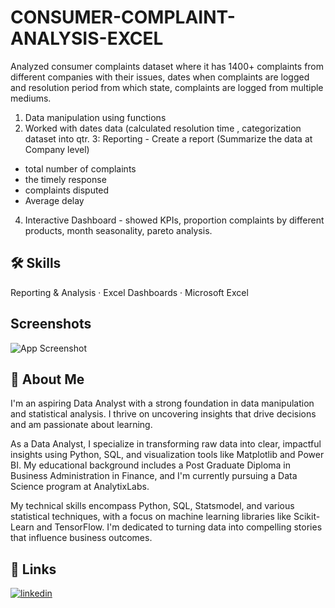 
# CONSUMER-COMPLAINT-ANALYSIS-EXCEL
Analyzed consumer complaints dataset where it has 1400+ complaints from different companies with their issues, dates when complaints are logged and resolution period from which state, complaints are logged from multiple mediums.   

1. Data manipulation using functions
2. Worked with dates data (calculated resolution time , categorization dataset into qtr. 
3: Reporting - Create a report (Summarize the data at Company level)
+ total number of complaints
+ the timely response
+ complaints disputed
+ Average delay
4. Interactive Dashboard - showed KPIs, proportion complaints by different products, month seasonality, pareto analysis.

## 🛠 Skills
Reporting & Analysis · Excel Dashboards · Microsoft Excel


## Screenshots

![App Screenshot](https://media.licdn.com/dms/image/D4D2DAQG4skNwViHDqw/profile-treasury-image-shrink_160_160/0/1693601795107?e=1694365200&v=beta&t=0Z9gjAYU9eitZxg2RDsEVs6JAFJ6HrGVsI-gQqCuYFo)


## 🚀 About Me
I'm an aspiring Data Analyst with a strong foundation in data manipulation and statistical analysis. I thrive on uncovering insights that drive decisions and am passionate about learning.

As a Data Analyst, I specialize in transforming raw data into clear, impactful insights using Python, SQL, and visualization tools like Matplotlib and Power BI. My educational background includes a Post Graduate Diploma in Business Administration in Finance, and I'm currently pursuing a Data Science program at AnalytixLabs.

My technical skills encompass Python, SQL, Statsmodel, and various statistical techniques, with a focus on machine learning libraries like Scikit-Learn and TensorFlow. I'm dedicated to turning data into compelling stories that influence business outcomes.


## 🔗 Links

[![linkedin](https://img.shields.io/badge/linkedin-0A66C2?style=for-the-badge&logo=linkedin&logoColor=white)](https://www.linkedin.com/in/sanamkandar/)

